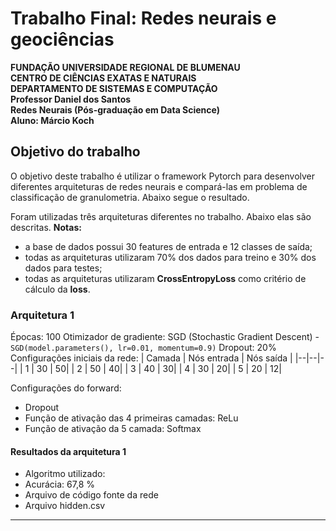# Trabalho Final: Redes neurais e geociências

**FUNDAÇÃO UNIVERSIDADE REGIONAL DE BLUMENAU**  
**CENTRO DE CIÊNCIAS EXATAS E NATURAIS**  
**DEPARTAMENTO DE SISTEMAS E COMPUTAÇÃO**  
**Professor Daniel dos Santos**  
**Redes Neurais (Pós-graduação em Data Science)**  
**Aluno: Márcio Koch**  

## Objetivo do trabalho

O objetivo deste trabalho é utilizar o framework Pytorch para desenvolver diferentes 
arquiteturas de redes neurais e compará-las em problema de classificação de 
granulometria.
Abaixo segue o resultado.

Foram utilizadas três arquiteturas diferentes no trabalho. Abaixo elas são descritas.
**Notas:**
- a base de dados possui 30 features de entrada e 12 classes de saída;
- todas as arquiteturas utilizaram 70% dos dados para treino e 30% dos dados para testes;
- todas as arquiteturas utilizaram **CrossEntropyLoss** como critério de cálculo da **loss**.

### Arquitetura 1
Épocas: 100
Otimizador de gradiente: SGD (Stochastic Gradient Descent) - `SGD(model.parameters(), lr=0.01, momentum=0.9)`
Dropout: 20%
Configurações iniciais da rede: 
| Camada | Nós entrada | Nós saída |
|--|--|--|
| 1 | 30 | 50|
| 2 | 50 | 40|
| 3 | 40 | 30|
| 4 | 30 | 20|
| 5 | 20 | 12|

Configurações do forward:
- Dropout
- Função de ativação das 4 primeiras camadas: ReLu
- Função de ativação da 5 camada: Softmax

#### Resultados da arquitetura 1
- Algoritmo utilizado:
- Acurácia: 67,8 %
- Arquivo de código fonte da rede
- Arquivo hidden.csv
-----------------------



